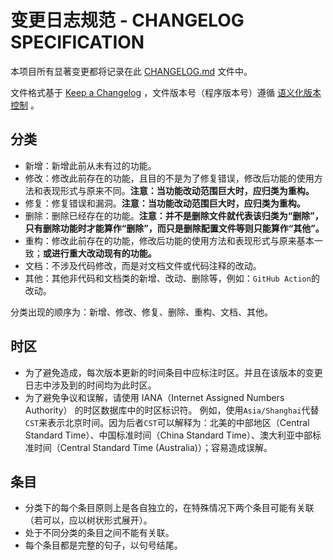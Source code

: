 # 变更日志规范 - CHANGELOG SPECIFICATION

本项目所有显著变更都将记录在此 [CHANGELOG.md](./CHANGELOG.md) 文件中。

文件格式基于 [Keep a Changelog](https://keepachangelog.com/zh-CN/1.1.0/) ，文件版本号（程序版本号）遵循 [语义化版本控制](https://semver.org/lang/zh-CN/) 。

## 分类

- 新增：新增此前从未有过的功能。
- 修改：修改此前存在的功能，且目的不是为了修复错误，修改后功能的使用方法和表现形式与原来不同。**注意：当功能改动范围巨大时，应归类为重构。**
- 修复：修复错误和漏洞。**注意：当功能改动范围巨大时，应归类为重构。**
- 删除：删除已经存在的功能。**注意：并不是删除文件就代表该归类为“删除”，只有删除功能时才能算作“删除”，而只是删除配置文件等则只能算作“其他”。**
- 重构：修改此前存在的功能，修改后功能的使用方法和表现形式与原来基本一致；**或进行重大改动现有的功能。**
- 文档：不涉及代码修改，而是对文档文件或代码注释的改动。
- 其他：其他非代码和文档类的新增、改动、删除等，例如：`GitHub Action`的改动。

分类出现的顺序为：新增、修改、修复、删除、重构、文档、其他。

## 时区

- 为了避免造成，每次版本更新的时间条目中应标注时区。并且在该版本的变更日志中涉及到的时间均为此时区。
- 为了避免争议和误解，请使用 IANA（Internet Assigned Numbers Authority） 的时区数据库中的时区标识符。 
  例如，使用`Asia/Shanghai`代替`CST`来表示北京时间。因为后者`CST`可以解释为：北美的中部地区（Central Standard Time）、中国标准时间（China Standard Time）、澳大利亚中部标准时间（Central Standard Time (Australia)）；容易造成误解。

## 条目

- 分类下的每个条目原则上是各自独立的，在特殊情况下两个条目可能有关联（若可以，应以树状形式展开）。
- 处于不同分类的条目之间不能有关联。
- 每个条目都是完整的句子，以句号结尾。
